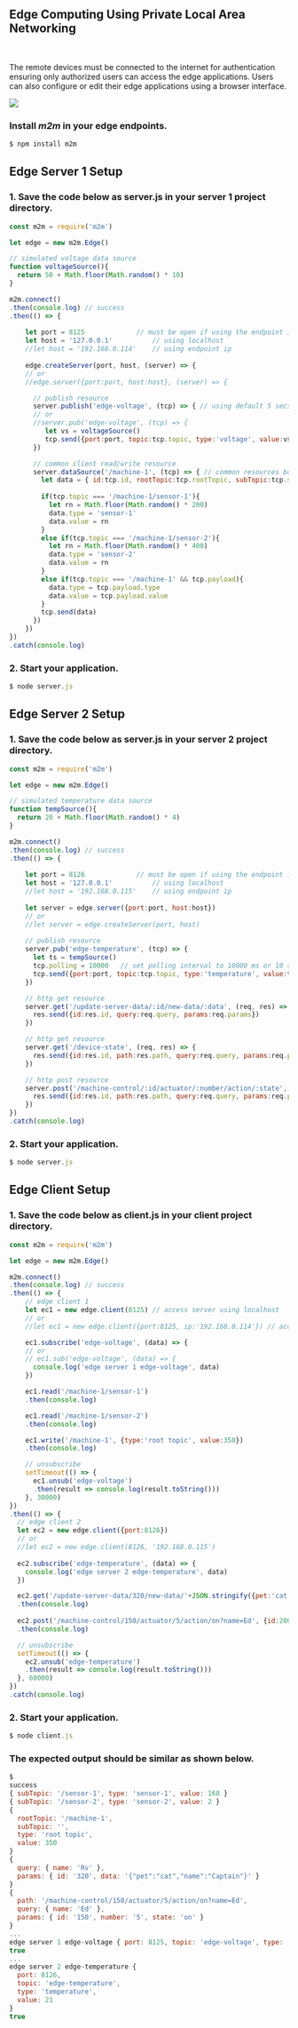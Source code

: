 
## Edge Computing Using Private Local Area Networking 

<br>

The remote devices must be connected to the internet for authentication ensuring only authorized users can access the edge applications. Users can also configure or edit their edge applications using a browser interface. 

[](assets/m2m-edge.svg)
![](assets/edge-system-example.png)

### Install *m2m* in your edge endpoints.
```js
$ npm install m2m
```
## Edge Server 1 Setup

### 1. Save the code below as server.js in your server 1 project directory.
```js
const m2m = require('m2m')

let edge = new m2m.Edge()

// simulated voltage data source
function voltageSource(){
  return 50 + Math.floor(Math.random() * 10)
}

m2m.connect()
.then(console.log) // success
.then(() => {
  
    let port = 8125		        // must be open if using the endpoint ip
    let host = '127.0.0.1' 	        // using localhost
    //let host = '192.168.0.114' 	// using endpoint ip 
    
    edge.createServer(port, host, (server) => {
    // or   
    //edge.server({port:port, host:host}, (server) => {

      // publish resource
      server.publish('edge-voltage', (tcp) => { // using default 5 secs or 5000 ms polling interval
      // or
      //server.pub('edge-voltage', (tcp) => { 
         let vs = voltageSource()
         tcp.send({port:port, topic:tcp.topic, type:'voltage', value:vs})
      })

      // common client read/write resource
      server.dataSource('/machine-1', (tcp) => { // common resources both for client read and write method 
        let data = { id:tcp.id, rootTopic:tcp.rootTopic, subTopic:tcp.subTopic }
      
        if(tcp.topic === '/machine-1/sensor-1'){
          let rn = Math.floor(Math.random() * 200)
          data.type = 'sensor-1'
          data.value = rn 
        }
        else if(tcp.topic === '/machine-1/sensor-2'){
          let rn = Math.floor(Math.random() * 400)
          data.type = 'sensor-2'
          data.value = rn 
        }
        else if(tcp.topic === '/machine-1' && tcp.payload){
          data.type = tcp.payload.type
          data.value = tcp.payload.value
        }  
        tcp.send(data)
      })
    })
})
.catch(console.log)
```
### 2. Start your application.
```js
$ node server.js
```

## Edge Server 2 Setup

### 1. Save the code below as server.js in your server 2 project directory.
```js
const m2m = require('m2m')

let edge = new m2m.Edge()

// simulated temperature data source
function tempSource(){
  return 20 + Math.floor(Math.random() * 4)
}

m2m.connect()
.then(console.log) // success
.then(() => {
   
    let port = 8126		        // must be open if using the endpoint ip
    let host = '127.0.0.1' 	        // using localhost
    //let host = '192.168.0.115' 	// using endpoint ip
        
    let server = edge.server({port:port, host:host})
    // or
    //let server = edge.createServer(port, host)
    
    // publish resource
    server.pub('edge-temperature', (tcp) => {
      let ts = tempSource()
      tcp.polling = 10000	// set polling interval to 10000 ms or 10 secs instead of the default 5000 ms
      tcp.send({port:port, topic:tcp.topic, type:'temperature', value:ts})
    })

    // http get resource
    server.get('/update-server-data/:id/new-data/:data', (req, res) => {
      res.send({id:res.id, query:req.query, params:req.params})
    })

    // http get resource
    server.get('/device-state', (req, res) => {
      res.send({id:res.id, path:res.path, query:req.query, params:req.params, state:'off'})
    })

    // http post resource
    server.post('/machine-control/:id/actuator/:number/action/:state', (req, res) => {
      res.send({id:res.id, path:res.path, query:req.query, params:req.params})
    })   
})
.catch(console.log)
```
### 2. Start your application.
```js
$ node server.js
```

## Edge Client Setup

### 1. Save the code below as client.js in your client project directory.
```js
const m2m = require('m2m') 

let edge = new m2m.Edge()

m2m.connect()
.then(console.log) // success
.then(() => {
    // edge client 1 
    let ec1 = new edge.client(8125) // access server using localhost
    // or
    //let ec1 = new edge.client({port:8125, ip:'192.168.0.114'}) // access server using its endpoint ip

    ec1.subscribe('edge-voltage', (data) => {
    // or
    // ec1.sub('edge-voltage', (data) => {
      console.log('edge server 1 edge-voltage', data)
    })

    ec1.read('/machine-1/sensor-1')
    .then(console.log)

    ec1.read('/machine-1/sensor-2')
    .then(console.log)

    ec1.write('/machine-1', {type:'root topic', value:350})
    .then(console.log)

    // unsubscribe
    setTimeout(() => {
      ec1.unsub('edge-voltage')
      .then(result => console.log(result.toString()))
    }, 30000)
})
.then(() => {
  // edge client 2
  let ec2 = new edge.client({port:8126}) 
  // or
  //let ec2 = new edge.client(8126, '192.168.0.115') 
  
  ec2.subscribe('edge-temperature', (data) => {
    console.log('edge server 2 edge-temperature', data)
  })

  ec2.get('/update-server-data/320/new-data/'+JSON.stringify({pet:'cat', name:'Captain'})+'?name=Rv')
  .then(console.log)
  
  ec2.post('/machine-control/150/actuator/5/action/on?name=Ed', {id:200, state:'true'})
  .then(console.log)

  // unsubscribe
  setTimeout(() => {
    ec2.unsub('edge-temperature')
    .then(result => console.log(result.toString()))
  }, 60000)
})
.catch(console.log)
```
### 2. Start your application.
```js
$ node client.js
```

### The expected output should be similar as shown below.
```js
$
success
{ subTopic: '/sensor-1', type: 'sensor-1', value: 168 }
{ subTopic: '/sensor-2', type: 'sensor-2', value: 2 }
{
  rootTopic: '/machine-1',
  subTopic: '',
  type: 'root topic',
  value: 350
}
{
  query: { name: 'Rv' },
  params: { id: '320', data: '{"pet":"cat","name":"Captain"}' }
}
{
  path: '/machine-control/150/actuator/5/action/on?name=Ed',
  query: { name: 'Ed' },
  params: { id: '150', number: '5', state: 'on' }
}
...
edge server 1 edge-voltage { port: 8125, topic: 'edge-voltage', type: 'voltage', value: 59 }
true
...
edge server 2 edge-temperature {
  port: 8126,
  topic: 'edge-temperature',
  type: 'temperature',
  value: 21
}
true
```


